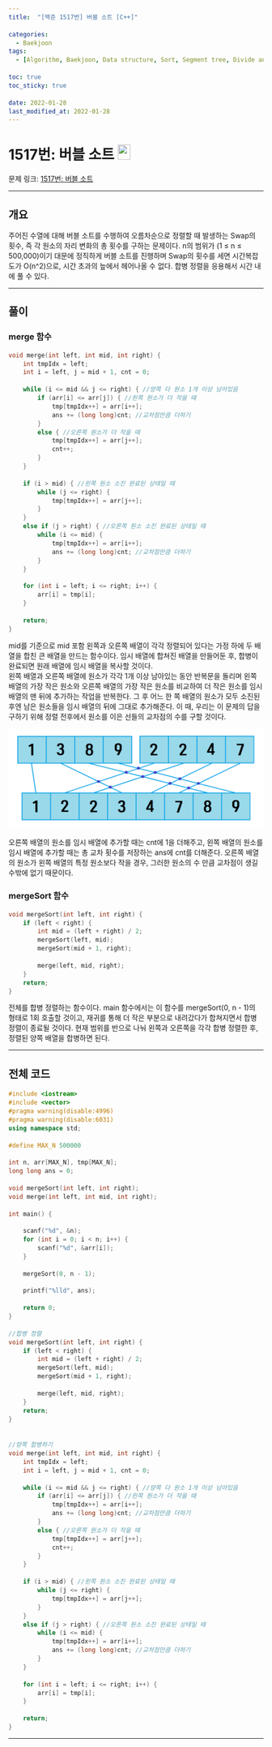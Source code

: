 ```yaml
---
title:  "[백준 1517번] 버블 소트 [C++]"

categories:
  - Baekjoon
tags:
  - [Algorithm, Baekjoon, Data structure, Sort, Segment tree, Divide and conquer]

toc: true
toc_sticky: true
 
date: 2022-01-28
last_modified_at: 2022-01-28
---
```


# 1517번: 버블 소트 <img src="https://d2gd6pc034wcta.cloudfront.net/tier/16.svg" width="25" height="30">

문제 링크: [1517번: 버블 소트](https://www.acmicpc.net/problem/1517 "bj1517")

***

## __개요__
주어진 수열에 대해 버블 소트를 수행하여 오름차순으로 정렬할 때 발생하는 Swap의 횟수, 즉 각 원소의 자리 변화의 총 횟수를 구하는 문제이다. n의 범위가 (1 ≤ n ≤ 500,000)이기 대문에 정직하게 버블 소트를 진행하며 Swap의 횟수를 세면 시간복잡도가 O(n^2)으로, 시간 초과의 늪에서 헤어나올 수 없다. 합병 정렬을 응용해서 시간 내에 풀 수 있다.

***

## __풀이__

### __merge 함수__
```cpp
void merge(int left, int mid, int right) {
	int tmpIdx = left;
	int i = left, j = mid + 1, cnt = 0;

	while (i <= mid && j <= right) { //양쪽 다 원소 1개 이상 남아있음
		if (arr[i] <= arr[j]) { //왼쪽 원소가 더 작을 때
			tmp[tmpIdx++] = arr[i++];
			ans += (long long)cnt; //교차점만큼 더하기
		}
		else { //오른쪽 원소가 더 작을 때
			tmp[tmpIdx++] = arr[j++];
			cnt++;
		}
	}

	if (i > mid) { //왼쪽 원소 소진 완료된 상태일 때
		while (j <= right) {
			tmp[tmpIdx++] = arr[j++];
		}
	}
	else if (j > right) { //오른쪽 원소 소진 완료된 상태일 때
		while (i <= mid) {
			tmp[tmpIdx++] = arr[i++];
			ans += (long long)cnt; //교차점만큼 더하기
		}
	}

	for (int i = left; i <= right; i++) {
		arr[i] = tmp[i];
	}

	return;
}
```
mid를 기준으로 mid 포함 왼쪽과 오른쪽 배열이 각각 정렬되어 있다는 가정 하에 두 배열을 합친 큰 배열을 만드는 함수이다. 임시 배열에 합쳐진 배열을 만들어둔 후, 합병이 완료되면 원래 배열에 임시 배열을 복사할 것이다.  
왼쪽 배열과 오른쪽 배열에 원소가 각각 1개 이상 남아있는 동안 반복문을 돌리며 왼쪽 배열의 가장 작은 원소와 오른쪽 배열의 가장 작은 원소를 비교하여 더 작은 원소를 임시 배열의 맨 뒤에 추가하는 작업을 반복한다. 그 후 어느 한 쪽 배열의 원소가 모두 소진된 후엔 남은 원소들을 임시 배열의 뒤에 그대로 추가해준다. 이 때, 우리는 이 문제의 답을 구하기 위해 정렬 전후에서 원소를 이은 선들의 교차점의 수를 구할 것이다.  
 
![](../assets/img/boj1517-1.png)

오른쪽 배열의 원소를 임시 배열에 추가할 때는 cnt에 1을 더해주고, 왼쪽 배열의 원소를 임시 배열에 추가할 때는 총 교차 횟수를 저장하는 ans에 cnt를 더해준다. 오른쪽 배열의 원소가 왼쪽 배열의 특정 원소보다 작을 경우, 그러한 원소의 수 만큼 교차점이 생길 수밖에 없기 때문이다.


### __mergeSort 함수__
```cpp
void mergeSort(int left, int right) {
	if (left < right) {
		int mid = (left + right) / 2;
		mergeSort(left, mid);
		mergeSort(mid + 1, right);

		merge(left, mid, right);
	}
	return;
}
```
전체를 합병 정렬하는 함수이다. main 함수에서는 이 함수를 mergeSort(0, n - 1)의 형태로 1회 호출할 것이고, 재귀를 통해 더 작은 부분으로 내려갔다가 합쳐지면서 합병 정렬이 종료될 것이다. 현재 범위를 반으로 나눠 왼쪽과 오른쪽을 각각 합병 정렬한 후, 정렬된 양쪽 배열을 합병하면 된다.

***

## __전체 코드__

```cpp
#include <iostream> 
#include <vector> 
#pragma warning(disable:4996)
#pragma warning(disable:6031)
using namespace std;

#define MAX_N 500000

int n, arr[MAX_N], tmp[MAX_N];
long long ans = 0;

void mergeSort(int left, int right);
void merge(int left, int mid, int right);

int main() {
	
	scanf("%d", &n);
	for (int i = 0; i < n; i++) {
		scanf("%d", &arr[i]);
	}

	mergeSort(0, n - 1);

	printf("%lld", ans);

	return 0;
}

//합병 정렬
void mergeSort(int left, int right) {
	if (left < right) {
		int mid = (left + right) / 2;
		mergeSort(left, mid);
		mergeSort(mid + 1, right);

		merge(left, mid, right);
	}
	return;
}


//양쪽 합병하기
void merge(int left, int mid, int right) {
	int tmpIdx = left;
	int i = left, j = mid + 1, cnt = 0;

	while (i <= mid && j <= right) { //양쪽 다 원소 1개 이상 남아있음
		if (arr[i] <= arr[j]) { //왼쪽 원소가 더 작을 때
			tmp[tmpIdx++] = arr[i++];
			ans += (long long)cnt; //교차점만큼 더하기
		}
		else { //오른쪽 원소가 더 작을 때
			tmp[tmpIdx++] = arr[j++];
			cnt++;
		}
	}

	if (i > mid) { //왼쪽 원소 소진 완료된 상태일 때
		while (j <= right) {
			tmp[tmpIdx++] = arr[j++];
		}
	}
	else if (j > right) { //오른쪽 원소 소진 완료된 상태일 때
		while (i <= mid) {
			tmp[tmpIdx++] = arr[i++];
			ans += (long long)cnt; //교차점만큼 더하기
		}
	}

	for (int i = left; i <= right; i++) {
		arr[i] = tmp[i];
	}

	return;
}
```

***